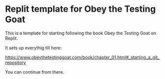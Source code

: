 # Replit template for Obey the Testing Goat

This is a template for starting following the book Obey the Testing Goat on Replit.

It sets up everythig till here:

https://www.obeythetestinggoat.com/book/chapter_01.html#_starting_a_git_repository

You can continue from there.
